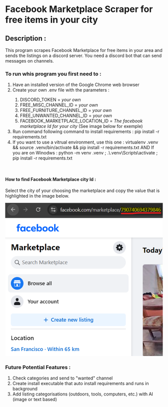 # Facebook Marketplace Scraper for free items in your city

## Description :
This program scrapes Facebook Marketplace for free items in your area and sends the listings on a discord server.
You need a discord bot that can send messages on channels.

### To run whis program you first need to :
<ol>
  <li>Have an installed version of the Google Chrome web browser</li>
  <li>Create your own .env file with the parameters :</li>
    <ol>
        <li>DISCORD_TOKEN = <em>your own</em></li>
        <li>FREE_MISC_CHANNEL_ID = <em>your own</em></li>
        <li>FREE_FURNITURE_CHANNEL_ID = <em>your own</em></li>
        <li>FREE_UNWANTED_CHANNEL_ID = <em>your own</em></li>
        <li>FACEBOOK_MARKETPLACE_LOCATION_ID = <em>The facebook marketplace Id for your city</em> (See image below for exemple)</li>
    </ol> 
  <li>Run command following command to install requirements : pip install -r requirements.txt</li>
  <li>If you want to use a vitrual environment, use this one : virtualenv .venv && source .venv/bin/activate && pip install -r requirements.txt AND 
  If you are on Winodws : python -m venv .venv ; .\.venv\Scripts\activate ; pip install -r requirements.txt</li>
</ol> 

<br>

#### How to find Facebook Marketplace city Id : 
Select the city of your choosing the marketplace and copy the value that is highlighted in the image below.

![Exemple](Documentation/MarketplaceLocationStringExemple.png)

### Future Potential Features :
<ol>
  <li>Check categories and send to "wanted" channel</li>
  <li>Create install executable that auto install requirements and runs in background</li>
  <li>Add listing categorisations (outdoors, tools, computers, etc.) with AI (image or text based) </li>
</ol> 